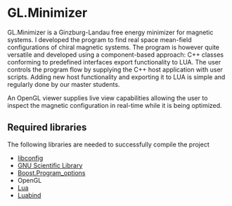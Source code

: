 GL.Minimizer
============

GL.Minimizer is a Ginzburg-Landau free energy minimizer for magnetic systems. I developed the program to find real space mean-field configurations of chiral magnetic systems. The program is however quite versatile and developed using a component-based approach: C++ classes conforming to predefined interfaces export functionality to LUA. The user controls the program flow by supplying the C++ host application with user scripts. Adding new host functionality and exporting it to LUA is simple and regularly done by our master students.

An OpenGL viewer supplies live view capabilities allowing the user to inspect the magnetic configuration in real-time while it is being optimized.

Required libraries
------------------
The following libraries are needed to successfully compile the project
* [libconfig](http://www.hyperrealm.com/libconfig/)
* [GNU Scientific Library](http://www.gnu.org/software/gsl/)
* [Boost.Program_options](http://www.boost.org/doc/libs/1_55_0/doc/html/program_options.html)
* OpenGL
* [Lua](http://www.lua.org/)
* [Luabind](http://www.rasterbar.com/products/luabind.html)

